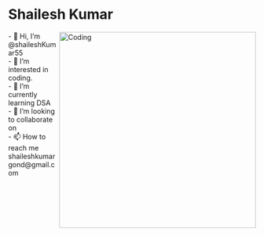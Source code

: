 <h1>Shailesh Kumar</h1>
<img alt="Coding" align="right" width="400" src="https://camo.githubusercontent.com/a4c584bce1c41271485d28f92aaf9f581b3c88b68ca723b6edfd58b4ba988c2b/68747470733a2f2f63646e2e6472696262626c652e636f6d2f75736572732f313138373833362f73637265656e73686f74732f363533393432392f70726f6772616d65722e676966">
- 👋 Hi, I’m @shaileshKumar55<br>
- 👀 I’m interested in coding.<br>
- 🌱 I’m currently learning DSA<br>
- 💞️ I’m looking to collaborate on <br>
- 📫 How to reach me shaileshkumargond@gmail.com<br>
<!---
shaileshKumar55/shaileshKumar55 is a ✨ special ✨ repository because its `README.md` (this file) appears on your GitHub profile.
You can click the Preview link to take a look at your changes.
--->
